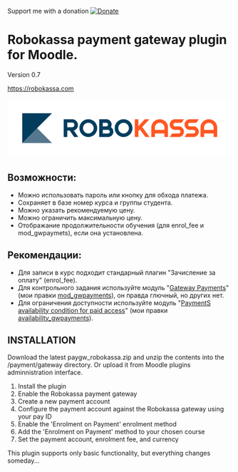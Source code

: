 Support me with a donation 
[![Donate](https://img.shields.io/badge/Donate-PayPal-green.svg)](https://paypal.me/snickser)


# Robokassa payment gateway plugin for Moodle.

Version 0.7

https://robokassa.com

![alt text](https://raw.githubusercontent.com/Snickser/moodle-paygw_robokassa/da4ffeef22702ad4e087ca6ed78133f6c48dde65/pix/img.svg)

Возможности:
------------
+ Можно использовать пароль или кнопку для обхода платежа.
+ Сохраняет в базе номер курса и группы студента.
+ Можно указать рекомендуемую цену.
+ Можно ограничить максимальную цену.
+ Отображание продолжительности обучения (для enrol_fee и mod_gwpaymets), если она установлена.


Рекомендации:
------------
+ Для записи в курс подходит стандарный плагин "Зачисление за оплату" (enrol_fee).
+ Для контрольного задания используйте модуль "[Gateway Payments](https://moodle.org/plugins/mod_gwpayments)" (мои правки [mod_gwpayments](https://github.com/Snickser/moodle-mod_gwpayments/tree/dev)), он правда глючный, но других нет.
+ Для ограничения доступности используйте модуль "[PaymentS availability condition for paid access](https://moodle.org/plugins/availability_gwpayments)" (мои правки [availability_gwpayments](https://github.com/Snickser/moodle-availability_gwpayments/tree/dev)).


INSTALLATION
------------
Download the latest paygw_robokassa.zip and unzip the contents into the /payment/gateway directory. Or upload it from Moodle plugins adminnistration interface.

1. Install the plugin
2. Enable the Robokassa payment gateway
3. Create a new payment account
4. Configure the payment account against the Robokassa gateway using your pay ID
5. Enable the 'Enrolment on Payment' enrolment method
6. Add the 'Enrolment on Payment' method to your chosen course
7. Set the payment account, enrolment fee, and currency

This plugin supports only basic functionality, but everything changes someday...

